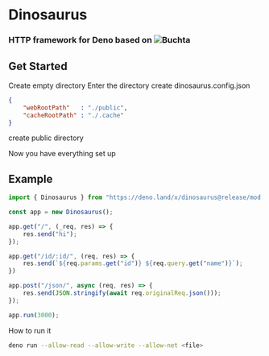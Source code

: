 # Dinosaurus
### HTTP framework for Deno based on ![Buchta](https://github.com/Fire-The-Fox/buchta)

## Get Started
Create empty directory
Enter the directory
create dinosaurus.config.json
```json
{
    "webRootPath"   : "./public",
    "cacheRootPath" : "./.cache"
}
```
create public directory

Now you have everything set up 

## Example
```ts
import { Dinosaurus } from "https://deno.land/x/dinosaurus@release/mod.ts";

const app = new Dinosaurus();

app.get("/", (_req, res) => {
    res.send("hi");
});

app.get("/id/:id/", (req, res) => {
    res.send(`${req.params.get("id")} ${req.query.get("name")}`);
})

app.post("/json/", async (req, res) => {
    res.send(JSON.stringify(await req.originalReq.json()));
});

app.run(3000);
```
How to run it
```bash
deno run --allow-read --allow-write --allow-net <file>
```
